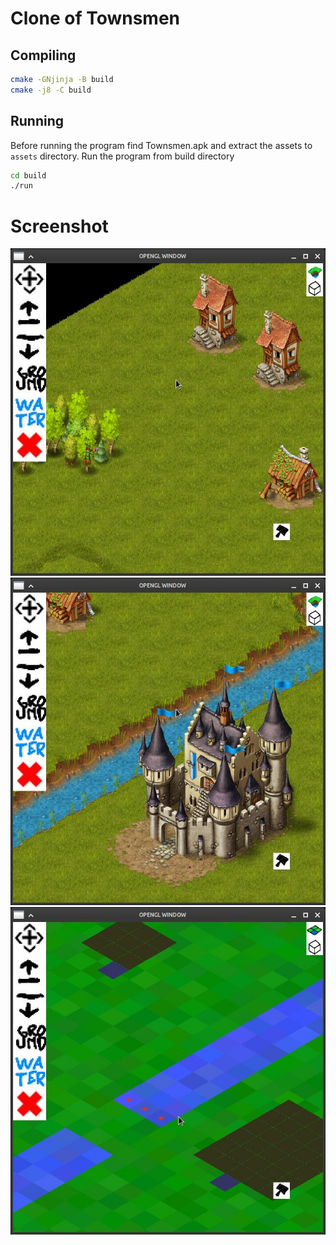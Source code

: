 # Clone of Townsmen
## Compiling
```sh
cmake -GNjinja -B build
cmake -j8 -C build
```
## Running
Before running the program find Townsmen.apk and extract the assets to `assets` directory. Run the program from build directory
```sh
cd build
./run
```

# Screenshot
![Screenshot 1](ss/ss1.jpg)
![Screenshot 1](ss/ss2.jpg)
![Screenshot 1](ss/ss3.jpg)